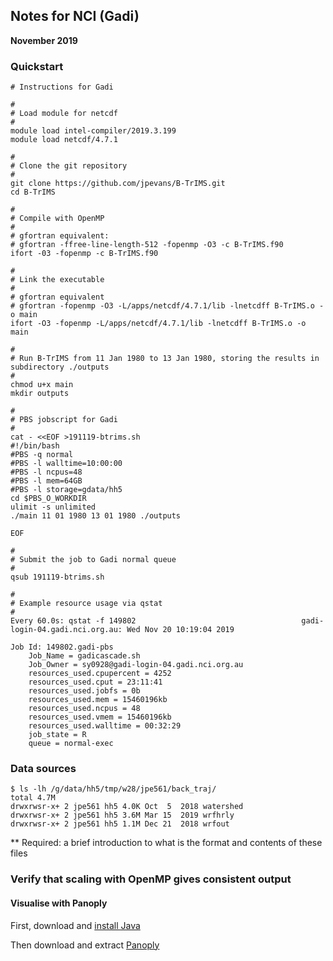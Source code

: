 ## Notes for NCI (Gadi)
**November 2019**
### Quickstart
```
# Instructions for Gadi

#
# Load module for netcdf
#
module load intel-compiler/2019.3.199
module load netcdf/4.7.1

#
# Clone the git repository
#
git clone https://github.com/jpevans/B-TrIMS.git
cd B-TrIMS

#
# Compile with OpenMP
#
# gfortran equivalent:
# gfortran -ffree-line-length-512 -fopenmp -O3 -c B-TrIMS.f90
ifort -03 -fopenmp -c B-TrIMS.f90

#
# Link the executable
#
# gfortran equivalent
# gfortran -fopenmp -O3 -L/apps/netcdf/4.7.1/lib -lnetcdff B-TrIMS.o -o main
ifort -O3 -fopenmp -L/apps/netcdf/4.7.1/lib -lnetcdff B-TrIMS.o -o main

#
# Run B-TrIMS from 11 Jan 1980 to 13 Jan 1980, storing the results in subdirectory ./outputs
#
chmod u+x main
mkdir outputs

#
# PBS jobscript for Gadi
#
cat - <<EOF >191119-btrims.sh
#!/bin/bash
#PBS -q normal
#PBS -l walltime=10:00:00
#PBS -l ncpus=48
#PBS -l mem=64GB
#PBS -l storage=gdata/hh5 
cd $PBS_O_WORKDIR
ulimit -s unlimited
./main 11 01 1980 13 01 1980 ./outputs

EOF

#
# Submit the job to Gadi normal queue
#
qsub 191119-btrims.sh

#
# Example resource usage via qstat
#
Every 60.0s: qstat -f 149802                                     gadi-login-04.gadi.nci.org.au: Wed Nov 20 10:19:04 2019

Job Id: 149802.gadi-pbs
    Job_Name = gadicascade.sh
    Job_Owner = sy0928@gadi-login-04.gadi.nci.org.au
    resources_used.cpupercent = 4252
    resources_used.cput = 23:11:41
    resources_used.jobfs = 0b
    resources_used.mem = 15460196kb
    resources_used.ncpus = 48
    resources_used.vmem = 15460196kb
    resources_used.walltime = 00:32:29
    job_state = R
    queue = normal-exec
```
### Data sources
```
$ ls -lh /g/data/hh5/tmp/w28/jpe561/back_traj/
total 4.7M
drwxrwsr-x+ 2 jpe561 hh5 4.0K Oct  5  2018 watershed
drwxrwsr-x+ 2 jpe561 hh5 3.6M Mar 15  2019 wrfhrly
drwxrwsr-x+ 2 jpe561 hh5 1.1M Dec 21  2018 wrfout
```

** Required: a brief introduction to what is the format and contents of these files

### Verify that scaling with OpenMP gives consistent output
#### Visualise with Panoply
First, download and [install Java](https://www.java.com)

Then download and extract [Panoply](https://www.giss.nasa.gov/tools/panoply/download)
